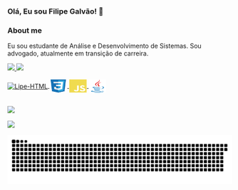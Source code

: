 ### Olá, Eu sou Filipe Galvão! 👋

### About me
Eu sou estudante de Análise e Desenvolvimento de Sistemas.
Sou advogado, atualmente em transição de carreira.

 <div>
  <a href="https://github.com/g-filipe">
  <img height="180em" src="https://github-readme-stats.vercel.app/api?username=g-filipe&show_icons=true&theme=react&include_all_commits=true&count_private=true"/>
  <img height="180em" src="https://github-readme-stats.vercel.app/api/top-langs/?username=g-filipe&layout=compact&langs_count=16&theme=react"/>
</div>
 
<div style="display: inline_block"><br>

  <img align="center" alt="Lipe-HTML" height="30" width="40" src="https://raw.githubusercontent.com/devicons/devicon/master/icons/html5/html5-  original.svg">

  <img align="center" alt="Lipe-CSS" height="30" width="40" src="https://raw.githubusercontent.com/devicons/devicon/master/icons/css3/css3-original.svg">

  <img align="center" alt="Lipe-Js" height="30" width="40" src="https://raw.githubusercontent.com/devicons/devicon/master/icons/javascript/javascript-plain.svg">

  <img align="center" alt="Lipe-Java" height="30" width="40" src="https://raw.githubusercontent.com/devicons/devicon/master/icons/java/java-original.svg">
   
</div>

 ##
 
<div> 
  
  <a href="https://www.linkedin.com/in/filipe-galv%C3%A3o-29879a130" target="_blank"><img src="https://img.shields.io/badge/-LinkedIn-%230077B5?style=for-the-badge&logo=linkedin&logoColor=white" target="_blank"></a> 

  <a href = "mailto:galvao.s.filipe@gmail.com"><img src="https://img.shields.io/badge/-Gmail-%23333?style=for-the-badge&logo=gmail&logoColor=white" target="_blank"></a>
  
 
 ![Snake animation](https://github.com/g-filipe/g-filipe/blob/output/github-contribution-grid-snake.svg)
 
</div>


